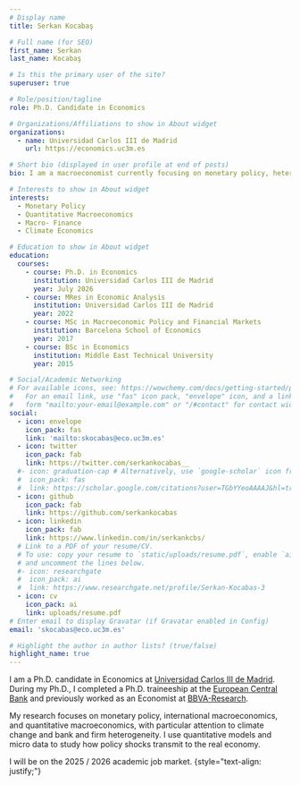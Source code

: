 ```yaml
---
# Display name
title: Serkan Kocabaş

# Full name (for SEO)
first_name: Serkan
last_name: Kocabaş

# Is this the primary user of the site?
superuser: true

# Role/position/tagline
role: Ph.D. Candidate in Economics

# Organizations/Affiliations to show in About widget
organizations:
  - name: Universidad Carlos III de Madrid
    url: https://economics.uc3m.es

# Short bio (displayed in user profile at end of posts)
bio: I am a macroeconomist currently focusing on monetary policy, heterogeneity, and the green transition."

# Interests to show in About widget
interests:
  - Monetary Policy
  - Quantitative Macroeconomics
  - Macro- Finance
  - Climate Economics

# Education to show in About widget
education:
  courses:
    - course: Ph.D. in Economics
      institution: Universidad Carlos III de Madrid
      year: July 2026
    - course: MRes in Economic Analysis
      institution: Universidad Carlos III de Madrid
      year: 2022
    - course: MSc in Macroeconomic Policy and Financial Markets
      institution: Barcelona School of Economics
      year: 2017
    - course: BSc in Economics
      institution: Middle East Technical University
      year: 2015

# Social/Academic Networking
# For available icons, see: https://wowchemy.com/docs/getting-started/page-builder/#icons
#   For an email link, use "fas" icon pack, "envelope" icon, and a link in the
#   form "mailto:your-email@example.com" or "/#contact" for contact widget.
social:
  - icon: envelope
    icon_pack: fas
    link: 'mailto:skocabas@eco.uc3m.es'
  - icon: twitter
    icon_pack: fab
    link: https://twitter.com/serkankocabas__
  #- icon: graduation-cap # Alternatively, use `google-scholar` icon from `ai` icon pack
  #  icon_pack: fas
  #  link: https://scholar.google.com/citations?user=TGbYYeoAAAAJ&hl=tr&authuser=2
  - icon: github
    icon_pack: fab
    link: https://github.com/serkankocabas
  - icon: linkedin
    icon_pack: fab
    link: https://www.linkedin.com/in/serkankcbs/
  # Link to a PDF of your resume/CV.
  # To use: copy your resume to `static/uploads/resume.pdf`, enable `ai` icons in `params.yaml`,
  # and uncomment the lines below.
  #- icon: researchgate
  #  icon_pack: ai
  #  link: https://www.researchgate.net/profile/Serkan-Kocabas-3
  - icon: cv
    icon_pack: ai
    link: uploads/resume.pdf
# Enter email to display Gravatar (if Gravatar enabled in Config)
email: 'skocabas@eco.uc3m.es'

# Highlight the author in author lists? (true/false)
highlight_name: true
---
```

I am a Ph.D. candidate in Economics at [Universidad Carlos III de Madrid](https://economics.uc3m.es/jobmarket/). During my Ph.D., I completed a Ph.D. traineeship at the [European Central Bank](https://www.ecb.europa.eu/home/html/index.en.html) and previously worked as an Economist at [BBVA-Research](https://www.bbvaresearch.com/en/search/?searchbbvaresearch=serkan%20kocabas).

My research focuses on monetary policy, international macroeconomics, and quantitative macroeconomics, with particular attention to climate change and bank and firm heterogeneity. I use quantitative models and micro data to study how policy shocks transmit to the real economy.

I will be on the 2025 / 2026 academic job market.
{style="text-align: justify;"}

